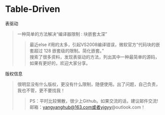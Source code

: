 # Table-Driven
表驱动
>一种简单的方法解决“编译器限制 : 块嵌套太深”
>>最近else if用的太多，引起VS2008编译错误，微软官方“代码块的嵌套超过 128 嵌套级的限制。简化嵌套。”  
搜索了很多资料，发现表驱动的方法，列出其中一种最简单的源码，如果有更好的，欢迎大家分享。

版权信息
>很明显没有什么版权，更没有什么限制，随便使用。出了问题，自己负责，我也不管，更不要找我！
>>PS：平时比较懒散，很少上Github。如果交流的话，建议邮件交流!    
邮箱：yangyanghub@163.com或者yjgyy@outlook.com！
